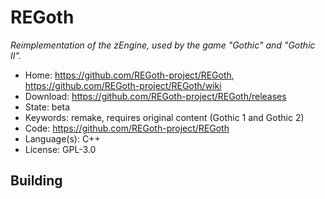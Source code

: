 # REGoth

_Reimplementation of the zEngine, used by the game "Gothic" and "Gothic II"._

- Home: https://github.com/REGoth-project/REGoth, https://github.com/REGoth-project/REGoth/wiki
- Download: https://github.com/REGoth-project/REGoth/releases
- State: beta
- Keywords: remake, requires original content (Gothic 1 and Gothic 2)
- Code: https://github.com/REGoth-project/REGoth
- Language(s): C++
- License: GPL-3.0

## Building

